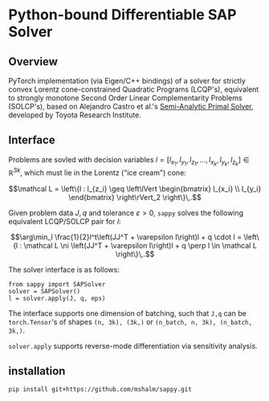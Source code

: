 # Python-bound Differentiable SAP Solver
## Overview
PyTorch implementation (via Eigen/C++ bindings) of a solver for strictly convex Lorentz cone-constrained Quadratic Programs (LCQP's), equivalent to strongly monotone Second Order Linear Complementarity Problems (SOLCP's), based on Alejandro Castro et al.'s [Semi-Analytic Primal Solver](https://arxiv.org/pdf/2110.10107.pdf), developed by Toyota Research Institute.
## Interface
Problems are sovled with decision variables $l = [l_{x_1},l_{y_1},l_{z_1},\dots, l_{x_k},l_{y_k},l_{z_k}] \in \mathbb R^{3k}$, which must lie in the Lorentz ("ice cream") cone:
```math
\mathcal L = \left\{l : l_{z_i} \geq \left\lVert \begin{bmatrix} l_{x_i} \\ l_{y_i} \end{bmatrix} \right\rVert_2 \right\}\,.
```
Given problem data $J,q$ and tolerance $\varepsilon > 0$, `sappy` solves the following equivalent LCQP/SOLCP pair for $l$:
```math
\arg\min_l \frac{1}{2}l^t\left(JJ^T + \varepsilon I\right)l + q \cdot l = \left\{l : \mathcal L \ni \left(JJ^T + \varepsilon I\right)l + q \perp l \in \mathcal L \right\}\,.
```

The solver interface is as follows:
```
from sappy import SAPSolver
solver = SAPSolver()
l = solver.apply(J, q, eps)
```
The interface supports one dimension of batching, such that `J,q` can be `torch.Tensor`'s of shapes `(n, 3k), (3k,)` or `(n_batch, n, 3k), (n_batch, 3k,)`.

`solver.apply` supports reverse-mode differentiation via sensitivity analysis.
## installation
`pip install git+https://github.com/mshalm/sappy.git`
